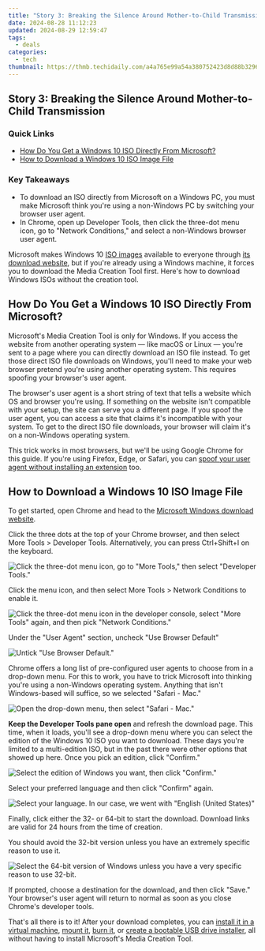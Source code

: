 ```yaml
---
title: "Story 3: Breaking the Silence Around Mother-to-Child Transmission"
date: 2024-08-28 11:12:23
updated: 2024-08-29 12:59:47
tags:
  - deals
categories:
  - tech
thumbnail: https://thmb.techidaily.com/a4a765e99a54a380752423d8d88b32966a3339aa9293b1bce2b9a95dc690dd25.jpg
---
```


## Story 3: Breaking the Silence Around Mother-to-Child Transmission

### Quick Links

* [How Do You Get a Windows 10 ISO Directly From Microsoft?](https://fox-cloud.techidaily.com/2024-approved-the-ultimate-tutorial-for-setting-up-an-online-livestream/)
* [How to Download a Windows 10 ISO Image File](https://screen-video-capture.techidaily.com/updated-top-12-tycoons-where-every-decision-forges-your-path-to-glory/)

### Key Takeaways

* To download an ISO directly from Microsoft on a Windows PC, you must make Microsoft think you're using a non-Windows PC by switching your browser user agent.
* In Chrome, open up Developer Tools, then click the three-dot menu icon, go to "Network Conditions," and select a non-Windows browser user agent.

 Microsoft makes Windows 10 [ISO images](https://article-tips.techidaily.com/2024-approved-optimizing-zoom-meetings-a-guide-to-format-upgrading/) available to everyone through [its download website](https://www.microsoft.com/en-us/software-download/windows10), but if you're already using a Windows machine, it forces you to download the Media Creation Tool first. Here's how to download Windows ISOs without the creation tool.

##  How Do You Get a Windows 10 ISO Directly From Microsoft? 

 Microsoft's Media Creation Tool is only for Windows. If you access the website from another operating system — like macOS or Linux — you're sent to a page where you can directly download an ISO file instead. To get those direct ISO file downloads on Windows, you'll need to make your web browser pretend you're using another operating system. This requires spoofing your browser's user agent.

 The browser's user agent is a short string of text that tells a website which OS and browser you're using. If something on the website isn't compatible with your setup, the site can serve you a different page. If you spoof the user agent, you can access a site that claims it's incompatible with your system. To get to the direct ISO file downloads, your browser will claim it's on a non-Windows operating system.

 This trick works in most browsers, but we'll be using Google Chrome for this guide. If you're using Firefox, Edge, or Safari, you can [spoof your user agent without installing an extension](https://extra-guidance.techidaily.com/new-overcoming-obstacles-in-iphone-xs-facial-detection-system/) too. 

##  How to Download a Windows 10 ISO Image File

 To get started, open Chrome and head to the [Microsoft Windows download website](https://www.microsoft.com/en-us/software-download/windows10).

 Click the three dots at the top of your Chrome browser, and then select More Tools > Developer Tools. Alternatively, you can press Ctrl+Shift+I on the keyboard.

![Click the three-dot menu icon, go to "More Tools," then select "Developer Tools."](https://static1.howtogeekimages.com/wordpress/wp-content/uploads/2023/11/1-9.png) 

 Click the menu icon, and then select More Tools > Network Conditions to enable it.

![Click the three-dot menu icon in the developer console, select "More Tools" again, and then pick "Network Conditions."](https://static1.howtogeekimages.com/wordpress/wp-content/uploads/2023/11/2-5.png) 

 Under the "User Agent" section, uncheck "Use Browser Default"

![Untick "Use Browser Default."](https://static1.howtogeekimages.com/wordpress/wp-content/uploads/2023/11/3-use-browser-default-unticked.png) 

 Chrome offers a long list of pre-configured user agents to choose from in a drop-down menu. For this to work, you have to trick Microsoft into thinking you're using a non-Windows operating system. Anything that isn't Windows-based will suffice, so we selected "Safari - Mac." 

![Open the drop-down menu, then select "Safari - Mac."](https://static1.howtogeekimages.com/wordpress/wp-content/uploads/2023/11/4-safari-mac.png) 

**Keep the Developer Tools pane open** and refresh the download page. This time, when it loads, you'll see a drop-down menu where you can select the edition of the Windows 10 ISO you want to download. These days you're limited to a multi-edition ISO, but in the past there were other options that showed up here. Once you pick an edition, click "Confirm." 

![Select the edition of Windows you want, then click "Confirm."](https://static1.howtogeekimages.com/wordpress/wp-content/uploads/2023/11/5-windows-10.png) 

 Select your preferred language and then click "Confirm" again. 

![Select your language. In our case, we went with "English (United States)"](https://static1.howtogeekimages.com/wordpress/wp-content/uploads/2023/11/6-select-language.png) 

 Finally, click either the 32- or 64-bit to start the download. Download links are valid for 24 hours from the time of creation.

 You should avoid the 32-bit version unless you have an extremely specific reason to use it.

![Select the 64-bit version of Windows unless you have a very specific reason to use 32-bit.](https://static1.howtogeekimages.com/wordpress/wp-content/uploads/2023/11/64-bit-windows.png) 

 If prompted, choose a destination for the download, and then click "Save." Your browser's user agent will return to normal as soon as you close Chrome's developer tools.

 That's all there is to it! After your download completes, you can [install it in a virtual machine](https://remote-screen-capture.techidaily.com/2024-approved-essential-guide-video-recording-with-vlc/), [mount it](https://buynow-info.techidaily.com/elevate-your-iphone-experience-with-these-must-buy-accessories-and-devices/), [burn it](https://iphone-unlock.techidaily.com/what-does-jailbreaking-iphone-xs-i-do-get-answers-here-drfone-by-drfone-ios/), or [create a bootable USB drive installer](https://blog-min.techidaily.com/how-to-recover-iphone-8-data-from-ios-itunes-drfone-by-drfone-ios-data-recovery-ios-data-recovery/), all without having to install Microsoft's Media Creation Tool.

<ins class="adsbygoogle"
     style="display:block"
     data-ad-format="autorelaxed"
     data-ad-client="ca-pub-7571918770474297"
     data-ad-slot="1223367746"></ins>



<ins class="adsbygoogle"
     style="display:block"
     data-ad-client="ca-pub-7571918770474297"
     data-ad-slot="8358498916"
     data-ad-format="auto"
     data-full-width-responsive="true"></ins>
